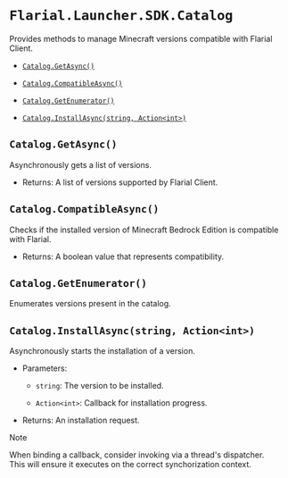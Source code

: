 # `Flarial.Launcher.SDK.Catalog`

Provides methods to manage Minecraft versions compatible with Flarial Client.

- [`Catalog.GetAsync()`](#cataloggetasync)

- [`Catalog.CompatibleAsync()`](#catalogcompatibleasync)

- [`Catalog.GetEnumerator()`](#cataloggetenumerator)

- [`Catalog.InstallAsync(string, Action<int>)`](#cataloginstallasyncstring-actionint)

## `Catalog.GetAsync()`

 Asynchronously gets a list of versions.
            
- Returns: A list of versions supported by Flarial Client.

## `Catalog.CompatibleAsync()`

Checks if the installed version of Minecraft Bedrock Edition is compatible with Flarial.

- Returns: A boolean value that represents compatibility.

## `Catalog.GetEnumerator()`

Enumerates versions present in the catalog.

## `Catalog.InstallAsync(string, Action<int>)`

Asynchronously starts the installation of a version.

- Parameters:

    - `string`: The version to be installed.

    - `Action<int>`: Callback for installation progress.

- Returns: An installation request.

> [!NOTE]
> When binding a callback, consider invoking via a thread's dispatcher.<br>
> This will ensure it executes on the correct synchorization context.